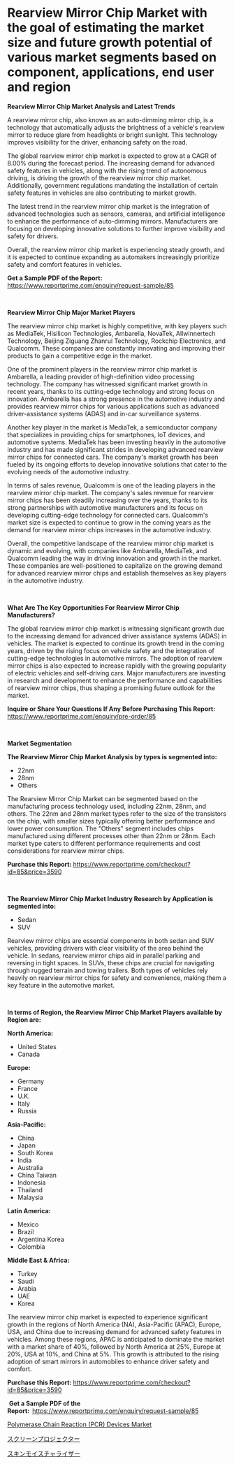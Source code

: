 <p><h1>Rearview Mirror Chip Market with the goal of estimating the market size and future growth potential of various market segments based on component, applications, end user and region</h1></p><p><strong>Rearview Mirror Chip Market Analysis and Latest Trends</strong></p>
<p><p>A rearview mirror chip, also known as an auto-dimming mirror chip, is a technology that automatically adjusts the brightness of a vehicle's rearview mirror to reduce glare from headlights or bright sunlight. This technology improves visibility for the driver, enhancing safety on the road.</p><p>The global rearview mirror chip market is expected to grow at a CAGR of 8.00% during the forecast period. The increasing demand for advanced safety features in vehicles, along with the rising trend of autonomous driving, is driving the growth of the rearview mirror chip market. Additionally, government regulations mandating the installation of certain safety features in vehicles are also contributing to market growth.</p><p>The latest trend in the rearview mirror chip market is the integration of advanced technologies such as sensors, cameras, and artificial intelligence to enhance the performance of auto-dimming mirrors. Manufacturers are focusing on developing innovative solutions to further improve visibility and safety for drivers.</p><p>Overall, the rearview mirror chip market is experiencing steady growth, and it is expected to continue expanding as automakers increasingly prioritize safety and comfort features in vehicles.</p></p>
<p><strong>Get a Sample PDF of the Report:&nbsp;</strong> <a href="https://www.reportprime.com/enquiry/request-sample/85">https://www.reportprime.com/enquiry/request-sample/85</a></p>
<p>&nbsp;</p>
<p><strong>Rearview Mirror Chip Major Market Players</strong></p>
<p><p>The rearview mirror chip market is highly competitive, with key players such as MediaTek, Hisilicon Technologies, Ambarella, NovaTek, Allwinnertech Technology, Beijing Ziguang Zhanrui Technology, Rockchip Electronics, and Qualcomm. These companies are constantly innovating and improving their products to gain a competitive edge in the market.</p><p>One of the prominent players in the rearview mirror chip market is Ambarella, a leading provider of high-definition video processing technology. The company has witnessed significant market growth in recent years, thanks to its cutting-edge technology and strong focus on innovation. Ambarella has a strong presence in the automotive industry and provides rearview mirror chips for various applications such as advanced driver-assistance systems (ADAS) and in-car surveillance systems.</p><p>Another key player in the market is MediaTek, a semiconductor company that specializes in providing chips for smartphones, IoT devices, and automotive systems. MediaTek has been investing heavily in the automotive industry and has made significant strides in developing advanced rearview mirror chips for connected cars. The company's market growth has been fueled by its ongoing efforts to develop innovative solutions that cater to the evolving needs of the automotive industry.</p><p>In terms of sales revenue, Qualcomm is one of the leading players in the rearview mirror chip market. The company's sales revenue for rearview mirror chips has been steadily increasing over the years, thanks to its strong partnerships with automotive manufacturers and its focus on developing cutting-edge technology for connected cars. Qualcomm's market size is expected to continue to grow in the coming years as the demand for rearview mirror chips increases in the automotive industry.</p><p>Overall, the competitive landscape of the rearview mirror chip market is dynamic and evolving, with companies like Ambarella, MediaTek, and Qualcomm leading the way in driving innovation and growth in the market. These companies are well-positioned to capitalize on the growing demand for advanced rearview mirror chips and establish themselves as key players in the automotive industry.</p></p>
<p>&nbsp;</p>
<p><strong>What Are The Key Opportunities For Rearview Mirror Chip Manufacturers?</strong></p>
<p><p>The global rearview mirror chip market is witnessing significant growth due to the increasing demand for advanced driver assistance systems (ADAS) in vehicles. The market is expected to continue its growth trend in the coming years, driven by the rising focus on vehicle safety and the integration of cutting-edge technologies in automotive mirrors. The adoption of rearview mirror chips is also expected to increase rapidly with the growing popularity of electric vehicles and self-driving cars. Major manufacturers are investing in research and development to enhance the performance and capabilities of rearview mirror chips, thus shaping a promising future outlook for the market.</p></p>
<p><strong>Inquire or Share Your Questions If Any Before Purchasing This Report:</strong> <a href="https://www.reportprime.com/enquiry/pre-order/85">https://www.reportprime.com/enquiry/pre-order/85</a></p>
<p>&nbsp;</p>
<p><strong>Market Segmentation</strong></p>
<p><strong>The Rearview Mirror Chip Market Analysis by types is segmented into:</strong></p>
<p><ul><li>22nm</li><li>28nm</li><li>Others</li></ul></p>
<p><p>The Rearview Mirror Chip Market can be segmented based on the manufacturing process technology used, including 22nm, 28nm, and others. The 22nm and 28nm market types refer to the size of the transistors on the chip, with smaller sizes typically offering better performance and lower power consumption. The "Others" segment includes chips manufactured using different processes other than 22nm or 28nm. Each market type caters to different performance requirements and cost considerations for rearview mirror chips.</p></p>
<p><strong>Purchase this Report:&nbsp;</strong><a href="https://www.reportprime.com/checkout?id=85&price=3590">https://www.reportprime.com/checkout?id=85&price=3590</a></p>
<p>&nbsp;</p>
<p><strong>The Rearview Mirror Chip Market Industry Research by Application is segmented into:</strong></p>
<p><ul><li>Sedan</li><li>SUV</li></ul></p>
<p><p>Rearview mirror chips are essential components in both sedan and SUV vehicles, providing drivers with clear visibility of the area behind the vehicle. In sedans, rearview mirror chips aid in parallel parking and reversing in tight spaces. In SUVs, these chips are crucial for navigating through rugged terrain and towing trailers. Both types of vehicles rely heavily on rearview mirror chips for safety and convenience, making them a key feature in the automotive market.</p></p>
<p>&nbsp;</p>
<p><strong>In terms of Region, the Rearview Mirror Chip Market Players available by Region are:</strong></p>
<p>
    <p> <strong> North America: </strong>
        <ul>
            <li>United States</li>
            <li>Canada</li>
        </ul>
        </p> 
    <p> <strong> Europe: </strong>
        <ul>
            <li>Germany</li>
            <li>France</li>
            <li>U.K.</li>
            <li>Italy</li>
            <li>Russia</li>
        </ul>
        </p> 
    <p> <strong> Asia-Pacific: </strong>
        <ul>
            <li>China</li>
            <li>Japan</li>
            <li>South Korea</li>
            <li>India</li>
            <li>Australia</li>
            <li>China Taiwan</li>
            <li>Indonesia</li>
            <li>Thailand</li>
            <li>Malaysia</li>
        </ul>
        </p> 
    <p> <strong> Latin America: </strong>
        <ul>
            <li>Mexico</li>
            <li>Brazil</li>
            <li>Argentina Korea</li>
            <li>Colombia</li>
        </ul>
        </p> 
    <p> <strong> Middle East & Africa: </strong>
        <ul>
            <li>Turkey</li>
            <li>Saudi</li>
            <li>Arabia</li>
            <li>UAE</li>
            <li>Korea</li>
        </ul>
    </p>
    </p>
<p><p>The rearview mirror chip market is expected to experience significant growth in the regions of North America (NA), Asia-Pacific (APAC), Europe, USA, and China due to increasing demand for advanced safety features in vehicles. Among these regions, APAC is anticipated to dominate the market with a market share of 40%, followed by North America at 25%, Europe at 20%, USA at 10%, and China at 5%. This growth is attributed to the rising adoption of smart mirrors in automobiles to enhance driver safety and comfort.</p></p>
<p><strong>Purchase this Report: </strong><a href="https://www.reportprime.com/checkout?id=85&price=3590">https://www.reportprime.com/checkout?id=85&price=3590</a></p>
<p>&nbsp;<strong>Get a Sample PDF of the Report:&nbsp;&nbsp;</strong><a href="https://www.reportprime.com/enquiry/request-sample/85">https://www.reportprime.com/enquiry/request-sample/85</a></p>
<p><strong></strong></p>
<p><p><a href="https://view.publitas.com/reportprime-1/polymerase-chain-reaction-pcr-devices-market-size-evaluating-its-market-trends-growth-and-projections-2023-2030/">Polymerase Chain Reaction (PCR) Devices Market</a></p><p><a href="https://medium.com/@terrellconn_13145/%E3%82%B9%E3%82%AF%E3%83%AA%E3%83%BC%E3%83%B3%E3%83%97%E3%83%AD%E3%82%B8%E3%82%A7%E3%82%AF%E3%82%BF%E3%83%BC%E5%B8%82%E5%A0%B4%E3%81%AE%E5%B1%95%E6%9C%9B-%E7%94%A3%E6%A5%AD%E6%A6%82%E6%B3%81%E3%81%A8%E4%BA%88%E6%B8%AC-2024%E5%B9%B4%E3%81%8B%E3%82%892031%E5%B9%B4-f6e0f251d42e">スクリーンプロジェクター</a></p><p><a href="https://medium.com/@keeganbarrows2023/2024%E5%B9%B4%E3%81%8B%E3%82%892031%E5%B9%B4%E3%81%BE%E3%81%A7%E3%81%AE%E9%96%93%E3%81%AB%E4%BA%88%E6%B8%AC%E3%81%95%E3%82%8C%E3%82%8B%E8%82%8C%E4%BF%9D%E6%B9%BF%E5%89%A4%E5%B8%82%E5%A0%B4%E3%81%AE%E5%88%86%E6%9E%90%E3%81%A8%E8%A6%8F%E6%A8%A1-b1284d7785d3">スキンモイスチャライザー</a></p></p>